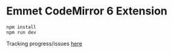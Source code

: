 # Emmet CodeMirror 6 Extension

```
npm install
npm run dev
```

Tracking progress/issues [here](https://github.com/mateomorris/primo.af/issues/325)